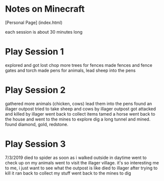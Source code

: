 # Notes on Minecraft

[Personal Page] (index.html)


each session is about 30 minutes long

# Play Session 1
explored and got lost
chop more trees for fences
made fences and fence gates and torch
made pens for animals, lead sheep into the pens

# Play Session 2
gathered more animals (chicken, cows)
lead them into the pens
found an illager outpost
tried to take sheep and cows by illager outpost
got attacked and killed by illager
went back to collect items
tamed a horse
went back to the house and went to the mines to explore
dig a long tunnel and mined. found diamond, gold, redstone.

# Play Session 3
7/3/2019
died to spider as soon as i walked outside in daytime
went to check up on my animals
went to visit the illager village. it's so interesting me to me, i just want to see what the outpost is like
died to illager after trying to kill it
ran back to collect my stuff
went back to the mines to dig


